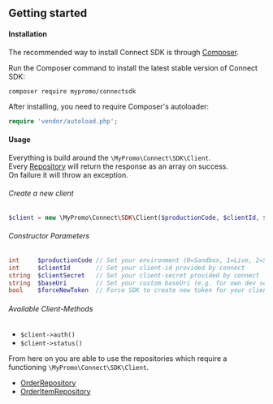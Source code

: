 ## Getting started

#### Installation

The recommended way to install Connect SDK is through [Composer][Composer].

Run the Composer command to install the latest stable version of Connect SDK:

```
composer require mypromo/connectsdk
```

After installing, you need to require Composer's autoloader:

```php
require 'vendor/autoload.php';
```

#### Usage

Everything is build around the `\MyPromo\Connect\SDK\Client`.  
Every [Repository][Repository] will return the response as an array on success.  
On failure it will throw an exception.

###### Create a new client

```php
$client = new \MyPromo\Connect\SDK\Client($productionCode, $clientId, $clientSecret, $baseUri, $forceNewToken)
```

###### Constructor Parameters

```php
int     $productionCode // Set your environment (0=Sandbox, 1=Live, 2=Stage)
int     $clientId       // Set your client-id provided by connect
string  $clientSecret   // Set your client-secret provided by connect
string  $baseUri        // Set your custom baseUri (e.g. for own dev server), it's optional and will override `productionCode` parameter
bool    $forceNewToken  // Force SDK to create new token for your client (Optional feature) can be used in case of DB updated and old token is stored in cache so you can use force to generate new token
```

###### Available Client-Methods

- `$client->auth()`
- `$client->status()`

From here on you are able to use the repositories which require a functioning `\MyPromo\Connect\SDK\Client`.

- [OrderRepository][orderRepository]
- [OrderItemRepository][orderItemRepository]

[Composer]: https://getcomposer.org/

[orderRepository]: Repositories/OrderRepository.md

[orderItemRepository]: Repositories/OrderItemRepository.md

[Repository]: Repositories
